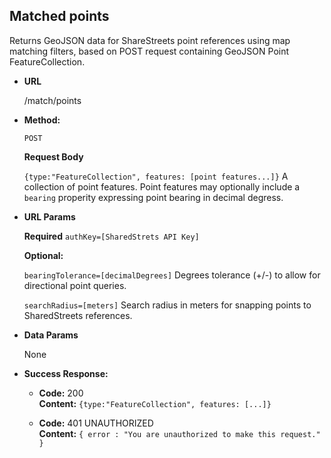 **Matched points**
----
  Returns GeoJSON data for ShareStreets point references using map matching filters, based on POST request containing GeoJSON Point FeatureCollection.

* **URL**

  /match/points 

* **Method:**

  `POST`
  
   **Request Body**

   `{type:"FeatureCollection", features: [point features...]}` A collection of point features. Point features may optionally include a `bearing` properity expressing point bearing in decimal degress. 

*  **URL Params**

   **Required**
    `authKey=[SharedStrets API Key]`

   **Optional:**
    
   `bearingTolerance=[decimalDegrees]`
   Degrees tolerance (+/-) to allow for directional point queries.

   `searchRadius=[meters]`
   Search radius in meters for snapping points to SharedStreets references.


* **Data Params**

  None

* **Success Response:**

  * **Code:** 200 <br />
    **Content:** `{type:"FeatureCollection", features: [...]}`
 

  * **Code:** 401 UNAUTHORIZED <br />
    **Content:** `{ error : "You are unauthorized to make this request." }`

